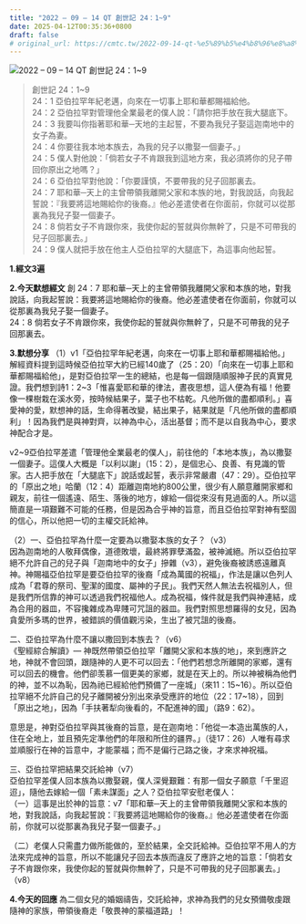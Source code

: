 ```yaml
---
title: "2022 – 09 – 14 QT 創世記 24：1~9"
date: 2025-04-12T00:35:36+0800
draft: false
# original_url: https://cmtc.tw/2022-09-14-qt-%e5%89%b5%e4%b8%96%e8%a8%98-24%ef%bc%9a19
---
```


![2022 – 09 – 14 QT 創世記 24：1\~9](/images/qt.jpg  "2022 – 09 – 14 QT 創世記 24：1\~9")

> 創世記 24：1\~9  
> 24：1 亞伯拉罕年紀老邁，向來在一切事上耶和華都賜福給他。  
> 24：2 亞伯拉罕對管理他全業最老的僕人說：「請你把手放在我大腿底下。  
> 24：3 我要叫你指著耶和華─天地的主起誓，不要為我兒子娶這迦南地中的女子為妻。  
> 24：4 你要往我本地本族去，為我的兒子以撒娶一個妻子。」  
> 24：5 僕人對他說：「倘若女子不肯跟我到這地方來，我必須將你的兒子帶回你原出之地嗎？」  
> 24：6 亞伯拉罕對他說：「你要謹慎，不要帶我的兒子回那裏去。  
> 24：7 耶和華─天上的主曾帶領我離開父家和本族的地，對我說話，向我起誓說：『我要將這地賜給你的後裔。』他必差遣使者在你面前，你就可以從那裏為我兒子娶一個妻子。  
> 24：8 倘若女子不肯跟你來，我使你起的誓就與你無幹了，只是不可帶我的兒子回那裏去。」  
> 24：9 僕人就把手放在他主人亞伯拉罕的大腿底下，為這事向他起誓。

**1.經文3遍**

**2.今天默想經文**
創 24：7 耶和華─天上的主曾帶領我離開父家和本族的地，對我說話，向我起誓說：我要將這地賜給你的後裔。他必差遣使者在你面前，你就可以從那裏為我兒子娶一個妻子。  
24：8 倘若女子不肯跟你來，我使你起的誓就與你無幹了，只是不可帶我的兒子回那裏去。

**3.默想分享**
（1）v1「亞伯拉罕年紀老邁，向來在一切事上耶和華都賜福給他。」解經資料提到這時候亞伯拉罕大約已經140歲了（25：20）「向來在一切事上耶和華都賜福給他」，是對亞伯拉罕一生的總結，也是每一個跟隨順服神子民的真實見證。我們想到詩1：2\~3「惟喜愛耶和華的律法，晝夜思想，這人便為有福！他要像一棵樹栽在溪水旁，按時候結果子，葉子也不枯乾。凡他所做的盡都順利。」喜愛神的愛，默想神的話，生命得著改變，結出果子，結果就是「凡他所做的盡都順利」！因為我們是與神對齊，以神為中心，活出基督；而不是以自我為中心，要求神配合才是。

v2\~9亞伯拉罕差遣「管理他全業最老的僕人」，前往他的「本地本族」，為以撒娶一個妻子。這僕人大概是「以利以謝」（15：2），是個忠心、良善、有見識的管家。古人把手放在「大腿底下」說話或起誓，表示非常嚴肅（47：29）。亞伯拉罕的「原出之地」哈蘭（12：4）距離迦南地約800公里，很少有人願意離開家鄉和親友，前往一個遙遠、陌生、落後的地方，嫁給一個從來沒有見過面的人。所以這簡直是一項艱難不可能的任務，但是因為合乎神的旨意，而且亞伯拉罕對神有堅固的信心，所以他把一切的主權交託給神。

（2）一、亞伯拉罕為什麼一定要為以撒娶本族的女子？（v3）  
因為迦南地的人敬拜偶像，道德敗壞，最終將罪孽滿盈，被神滅絕。所以亞伯拉罕絕不允許自己的兒子與「迦南地中的女子」摻雜（v3），避免後裔被誘惑遠離真神。神賜福亞伯拉罕是要亞伯拉罕的後裔「成為萬國的祝福」，作法是讓以色列人成為「君尊的祭司、聖潔的國度、屬神的子民」。我們天然人無法去祝福別人，但是我們所信靠的神可以透過我們祝福他人。成為祝福，條件就是我們與神連結，成為合用的器皿，不容攙雜成為卑賤可咒詛的器皿。我們對照思想羅得的女兒，因為貪愛所多瑪的世界，被錯誤的價值觀污染，生出了被咒詛的後裔。

二、亞伯拉罕為什麼不讓以撒回到本族去？（v6）  
《聖經綜合解讀》— 神既然帶領亞伯拉罕「離開父家和本族的地」，來到應許之地，神就不會回頭，跟隨神的人更不可以回去：「他們若想念所離開的家鄉，還有可以回去的機會。他們卻羡慕一個更美的家鄉，就是在天上的。所以神被稱為他們的神，並不以為恥，因為祂已經給他們預備了一座城」（來11：15\~16）。所以亞伯拉罕絕不允許自己的兒子離開被分別出來承受應許的地位（22：17\~18），回到「原出之地」，因為「手扶著犁向後看的，不配進神的國」（路9：62）。

意思是，神對亞伯拉罕與其後裔的旨意，是在迦南地：「他從一本造出萬族的人，住在全地上，並且預先定準他們的年限和所住的疆界。」（徒17：26）人唯有尋求並順服行在神的旨意中，才能蒙福；而不是偏行己路之後，才來求神祝福。

三、亞伯拉罕把結果交託給神（v7）  
亞伯拉罕差僕人回本族為以撒娶親，僕人深覺艱難：有那一個女子願意「千里迢迢」，隨他去嫁給一個「素未謀面」之人？亞伯拉罕安慰老僕人：  
（一）這事是出於神的旨意：v7「耶和華─天上的主曾帶領我離開父家和本族的地，對我說話，向我起誓說：『我要將這地賜給你的後裔。』他必差遣使者在你面前，你就可以從那裏為我兒子娶一個妻子。」

（二）老僕人只需盡力做所能做的，至於結果，全交託給神。亞伯拉罕不用人的方法來完成神的旨意，所以不能讓兒子回去本族而違反了應許之地的旨意：「倘若女子不肯跟你來，我使你起的誓就與你無幹了，只是不可帶我的兒子回那裏去。」（v8）

**4.今天的回應**
為二個女兒的婚姻禱告，交託給神，求神為我們的兒女預備敬虔跟隨神的家族，帶領後裔走「敬畏神的蒙福道路」！

